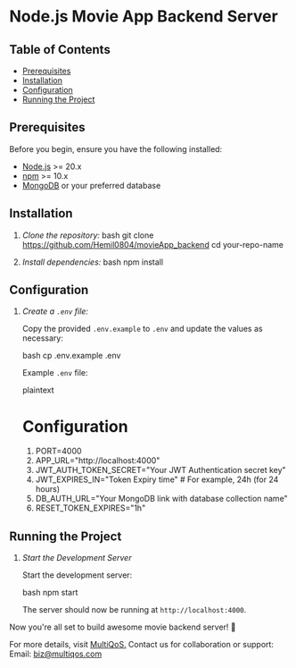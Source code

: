 # Node.js Movie App Backend Server

## Table of Contents

- [Prerequisites](#prerequisites)
- [Installation](#installation)
- [Configuration](#configuration)
- [Running the Project](#running-the-project)

## Prerequisites

Before you begin, ensure you have the following installed:

- [Node.js](https://nodejs.org/) >= 20.x
- [npm](https://www.npmjs.com/) >= 10.x
- [MongoDB](https://www.mongodb.com/) or your preferred database

## Installation

1. *Clone the repository:*
    bash
    git clone https://github.com/Hemil0804/movieApp_backend
    cd your-repo-name
    

2. *Install dependencies:*
    bash
    npm install
    

## Configuration

1. *Create a `.env` file:*

    Copy the provided `.env.example` to `.env` and update the values as necessary:

    bash
    cp .env.example .env
    

    Example `.env` file:

    plaintext
    # Configuration
    1. PORT=4000
    2. APP_URL="http://localhost:4000"
    3. JWT_AUTH_TOKEN_SECRET="Your JWT Authentication secret key"
    4. JWT_EXPIRES_IN="Token Expiry time" # For example, 24h (for 24 hours)
    5. DB_AUTH_URL="Your MongoDB link with database collection name"
    6. RESET_TOKEN_EXPIRES="1h"



## Running the Project
1. *Start the Development Server*

    Start the development server:

    bash
    npm start
    

    The server should now be running at `http://localhost:4000`.


Now you're all set to build awesome movie backend server! 🌟

For more details, visit [MultiQoS.](https://multiqos.com/)
Contact us for collaboration or support:
Email: biz@multiqos.com